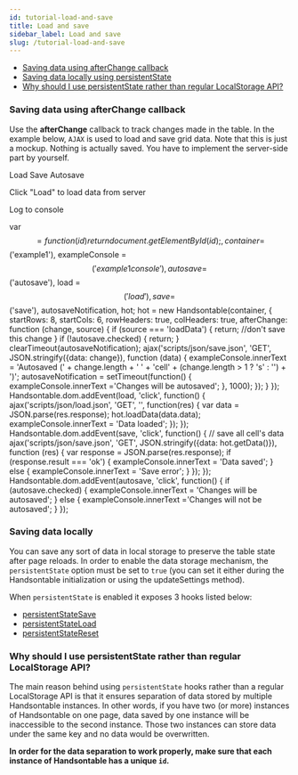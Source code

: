 ```yaml
---
id: tutorial-load-and-save
title: Load and save
sidebar_label: Load and save
slug: /tutorial-load-and-save
---
```


*   [Saving data using afterChange callback](#page-afterchange)
*   [Saving data locally using persistentState](#page-saving)
*   [Why should I use persistentState rather than regular LocalStorage API?](#page-using)

### Saving data using afterChange callback

Use the **afterChange** callback to track changes made in the table. In the example below, `AJAX` is used to load and save grid data. Note that this is just a mockup. Nothing is actually saved. You have to implement the server-side part by yourself.

Load Save Autosave

Click "Load" to load data from server

Log to console

var $$ = function(id) { return document.getElementById(id); }, container = $$('example1'), exampleConsole = $$('example1console'), autosave = $$('autosave'), load = $$('load'), save = $$('save'), autosaveNotification, hot; hot = new Handsontable(container, { startRows: 8, startCols: 6, rowHeaders: true, colHeaders: true, afterChange: function (change, source) { if (source === 'loadData') { return; //don't save this change } if (!autosave.checked) { return; } clearTimeout(autosaveNotification); ajax('scripts/json/save.json', 'GET', JSON.stringify({data: change}), function (data) { exampleConsole.innerText = 'Autosaved (' + change.length + ' ' + 'cell' + (change.length > 1 ? 's' : '') + ')'; autosaveNotification = setTimeout(function() { exampleConsole.innerText ='Changes will be autosaved'; }, 1000); }); } }); Handsontable.dom.addEvent(load, 'click', function() { ajax('scripts/json/load.json', 'GET', '', function(res) { var data = JSON.parse(res.response); hot.loadData(data.data); exampleConsole.innerText = 'Data loaded'; }); }); Handsontable.dom.addEvent(save, 'click', function() { // save all cell's data ajax('scripts/json/save.json', 'GET', JSON.stringify({data: hot.getData()}), function (res) { var response = JSON.parse(res.response); if (response.result === 'ok') { exampleConsole.innerText = 'Data saved'; } else { exampleConsole.innerText = 'Save error'; } }); }); Handsontable.dom.addEvent(autosave, 'click', function() { if (autosave.checked) { exampleConsole.innerText = 'Changes will be autosaved'; } else { exampleConsole.innerText ='Changes will not be autosaved'; } });

### Saving data locally

You can save any sort of data in local storage to preserve the table state after page reloads. In order to enable the data storage mechanism, the `persistentState` option must be set to `true` (you can set it either during the Handsontable initialization or using the updateSettings method).

When `persistentState` is enabled it exposes 3 hooks listed below:

*   [persistentStateSave](https://handsontable.com/docs/8.2.0/./Hooks.html#event:persistentStateSave)
*   [persistentStateLoad](https://handsontable.com/docs/8.2.0/./Hooks.html#event:persistentStateLoad)
*   [persistentStateReset](https://handsontable.com/docs/8.2.0/./Hooks.html#event:persistentStateReset)

### Why should I use persistentState rather than regular LocalStorage API?

The main reason behind using `persistentState` hooks rather than a regular LocalStorage API is that it ensures separation of data stored by multiple Handsontable instances. In other words, if you have two (or more) instances of Handsontable on one page, data saved by one instance will be inaccessible to the second instance. Those two instances can store data under the same key and no data would be overwritten.

**In order for the data separation to work properly, make sure that each instance of Handsontable has a unique `id`.**

